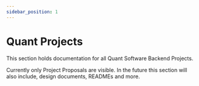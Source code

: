 ```yaml
---
sidebar_position: 1
---
```


# Quant Projects

This section holds documentation for all Quant Software Backend Projects. 

Currently only Project Proposals are visible. In the future this section will also include, design documents, READMEs and more.
